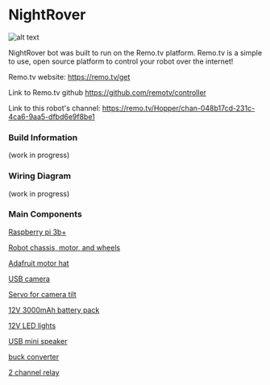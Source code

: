 # NightRover


![alt text](https://i.imgur.com/dsGSEJu.jpg?1 "Logo Title Text 1")



NightRover bot was built to run on the Remo.tv platform. Remo.tv is a simple to use, open source platform to control your robot over the internet!



Remo.tv website: https://remo.tv/get

Link to Remo.tv github https://github.com/remotv/controller

Link to this robot's channel: https://remo.tv/Hopper/chan-048b17cd-231c-4ca6-9aa5-dfbd6e9f8be1




### Build Information

(work in progress)

### Wiring Diagram

(work in progress)


### Main Components

[Raspberry pi 3b+](https://www.microcenter.com/product/601561/raspberry-pi-3-model-b)

[Robot chassis, motor, and wheels](https://www.microcenter.com/product/476372/velleman-2-wheel-drive-motor-chassis-robotics-kit) 

[Adafruit motor hat](https://www.adafruit.com/product/2348)

[USB camera](https://www.microcenter.com/product/380932/logitech-hd-pro-webcam-c920)

[Servo for camera tilt](https://usa-m.banggood.com/MG995-High-Torgue-Metal-Gear-Analog-Servo-for-RC-Airplane-Models-p-73885.html?gmcCountry=US&currency=USD&cur_warehouse=CN&createTmp=1&utm_source=googleshopping&utm_medium=cpc_bgs&utm_content=frank&utm_campaign=ssc-usg-100-all-0821&ad_id=378825333488&gclid=CjwKCAjwsMzzBRACEiwAx4lLGzztdpgQiGXD0X20oqIolGU7rYdnAYp62J4ymBxYdDKXouAk6RHLdBoC7DgQAvD_BwE)

[12V 3000mAh battery pack](https://www.amazon.com/gp/product/B01M7Z9Z1N/ref=ppx_yo_dt_b_asin_title_o05_s01?ie=UTF8&psc=1)

[12V LED lights](https://www.amazon.com/gp/product/B07CVCSY2M/ref=ppx_yo_dt_b_asin_title_o02_s00?ie=UTF8&psc=1)

[USB mini speaker](https://www.amazon.com/gp/product/B075M7FHM1/ref=ppx_yo_dt_b_asin_title_o05_s00?ie=UTF8&psc=1)

[buck converter](https://www.amazon.com/gp/product/B076H3XHXP/ref=ppx_yo_dt_b_asin_title_o01_s00?ie=UTF8&psc=1)

[2 channel relay](https://www.amazon.com/gp/product/B072BY3KJF/ref=ppx_yo_dt_b_asin_title_o04_s00?ie=UTF8&psc=1) 

